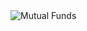 <!DOCTYPE html>
<html lang="en">
<head>
  <meta charset="UTF-8">
  <meta name="viewport" content="width=device-width, initial-scale=1.0">
</head>
<body>
  <img src="https://appreciatewealth.com/blog/wp-content/uploads/2023/02/Mutual-Funds-1024x576.png" 
       alt="Mutual Funds">
</body>
</html>
